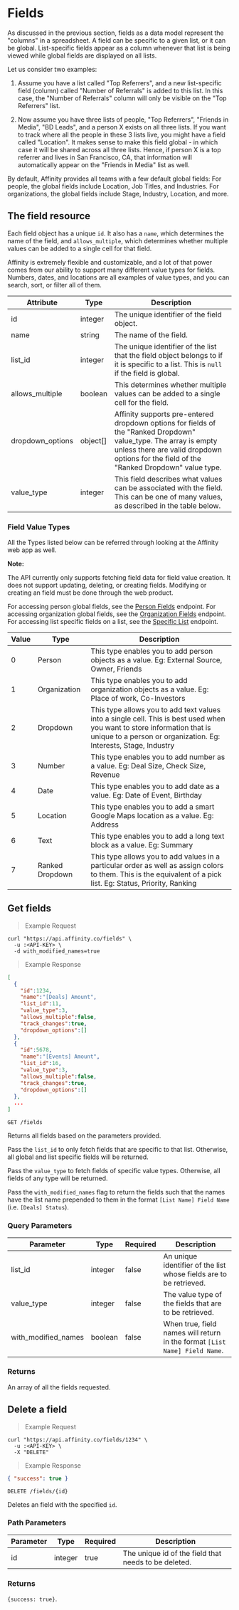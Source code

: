 # Fields

As discussed in the previous section, fields as a data model represent the
"columns" in a spreadsheet. A field can be specific to a given list, or it
can be global. List-specific fields appear as a column whenever that
list is being viewed while global fields are displayed on all lists.

Let us consider two examples:

1.  Assume you have a list called "Top Referrers", and a new list-specific field (column)
    called "Number of Referrals" is added to this list. In this case,
    the "Number of Referrals" column will only be visible on the "Top Referrers" list.

2.  Now assume you have three lists of people, "Top Referrers", "Friends in Media",
    "BD Leads", and a person X exists on all three lists. If you want to track where all the
    people in these 3 lists live, you might have a field called "Location".
    It makes sense to make this field global - in which case it will be shared
    across all three lists. Hence, if person X is a top referrer and lives in San
    Francisco, CA, that information will automatically appear on the "Friends in Media"
    list as well.

By default, Affinity provides all teams with a few default global fields:
For people, the global fields include Location, Job Titles, and Industries.
For organizations, the global fields include Stage, Industry, Location, and
more.

## The field resource

Each field object has a unique `id`. It also has a `name`, which determines the name of the field,
and `allows_multiple`, which determines whether multiple values can be added to a single cell for that field.

Affinity is extremely flexible and customizable, and a lot of that power comes from our ability to support many different
value types for fields. Numbers, dates, and locations are all examples of value types, and you can search,
sort, or filter all of them.

| Attribute        | Type     | Description                                                                                                                                                                                                  |
| ---------------- | -------- | ------------------------------------------------------------------------------------------------------------------------------------------------------------------------------------------------------------ |
| id               | integer  | The unique identifier of the field object.                                                                                                                                                                   |
| name             | string   | The name of the field.                                                                                                                                                                                       |
| list_id          | integer  | The unique identifier of the list that the field object belongs to if it is specific to a list. This is `null` if the field is global.                                                                       |
| allows_multiple  | boolean  | This determines whether multiple values can be added to a single cell for the field.                                                                                                                         |
| dropdown_options | object[] | Affinity supports pre-entered dropdown options for fields of the "Ranked Dropdown" value_type. The array is empty unless there are valid dropdown options for the field of the "Ranked Dropdown" value type. |
| value_type       | integer  | This field describes what values can be associated with the field. This can be one of many values, as described in the table below.                                                                          |

### Field Value Types

All the Types listed below can be referred through looking at the Affinity web app as well.

**Note:**

The API currently only supports fetching field data for field value creation.
It does not support updating, deleting, or creating fields. Modifying or
creating an field must be done through the web product.

For accessing person global fields, see the [Person Fields](#get-global-fields) endpoint.
For accessing organization global fields, see the [Organization Fields](#get-global-fields33) endpoint.
For accessing list specific fields on a list, see the [Specific List](#get-a-specific-list) endpoint.

| Value | Type                    | Description                                                                                                                                                                                 |
| ----- | ----------------------- | ------------------------------------------------------------------------------------------------------------------------------------------------------------------------------------------- |
| 0     | Person                  | This type enables you to add person objects as a value. Eg: External Source, Owner, Friends                                                                                                 |
| 1     | Organization            | This type enables you to add organization objects as a value. Eg: Place of work, Co-Investors                                                                                               |
| 2     | Dropdown                | This type allows you to add text values into a single cell. This is best used when you want to store information that is unique to a person or organization. Eg: Interests, Stage, Industry |
| 3     | Number                  | This type enables you to add number as a value. Eg: Deal Size, Check Size, Revenue                                                                                                          |
| 4     | Date                    | This type enables you to add date as a value. Eg: Date of Event, Birthday                                                                                                                   |
| 5     | Location                | This type enables you to add a smart Google Maps location as a value. Eg: Address                                                                                                           |
| 6     | Text                    | This type enables you to add a long text block as a value. Eg: Summary                                                                                                                      |
| 7     | Ranked Dropdown         | This type allows you to add values in a particular order as well as assign colors to them. This is the equivalent of a pick list. Eg: Status, Priority, Ranking                             |

## Get fields

> Example Request

```shell
curl "https://api.affinity.co/fields" \
  -u :<API-KEY> \
  -d with_modified_names=true
```

> Example Response

```json
[
  {
    "id":1234,
    "name":"[Deals] Amount",
    "list_id":11,
    "value_type":3,
    "allows_multiple":false,
    "track_changes":true,
    "dropdown_options":[]
  },
  {
    "id":5678,
    "name":"[Events] Amount",
    "list_id":16,
    "value_type":3,
    "allows_multiple":false,
    "track_changes":true,
    "dropdown_options":[]
  },
  ...
]
```

`GET /fields`

Returns all fields based on the parameters provided.

Pass the `list_id` to only fetch fields that are specific to that list. Otherwise, all global and list specific fields will be returned.

Pass the `value_type` to fetch fields of specific value types. Otherwise, all fields of any type will be returned.

Pass the `with_modified_names` flag to return the fields such that the names have the list name prepended to them in the format `[List Name] Field Name` (i.e. `[Deals] Status`).

### Query Parameters

| Parameter           | Type    | Required | Description                                                                |
| ------------------- | ------- | -------- | -------------------------------------------------------------------------- |
| list_id             | integer | false    | An unique identifier of the list whose fields are to be retrieved.         |
| value_type          | integer | false    | The value type of the fields that are to be retrieved.                     |
| with_modified_names | boolean | false    | When true, field names will return in the format `[List Name] Field Name`. |

### Returns

An array of all the fields requested.

## Delete a field

> Example Request

```shell
curl "https://api.affinity.co/fields/1234" \
  -u :<API-KEY> \
  -X "DELETE"
```

> Example Response

```json
{ "success": true }
```

`DELETE /fields/{id}`

Deletes an field with the specified `id`.

### Path Parameters

| Parameter | Type    | Required | Description                                          |
| --------- | ------- | -------- | ---------------------------------------------------- |
| id        | integer | true     | The unique id of the field that needs to be deleted. |

### Returns

`{success: true}`.
